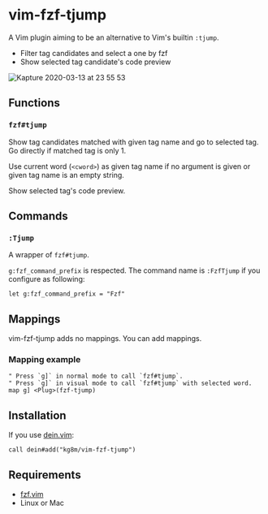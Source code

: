 vim-fzf-tjump
==================================================

A Vim plugin aiming to be an alternative to Vim's builtin `:tjump`.

  * Filter tag candidates and select a one by fzf
  * Show selected tag candidate's code preview

![Kapture 2020-03-13 at 23 55 53](https://user-images.githubusercontent.com/694547/76632254-43753800-6586-11ea-8794-bb992bc53bed.gif)


Functions
--------------------------------------------------

### `fzf#tjump`

Show tag candidates matched with given tag name and go to selected tag. Go directly if matched tag is only 1.

Use current word (`<cword>`) as given tag name if no argument is given or given tag name is an empty string.

Show selected tag's code preview.


Commands
--------------------------------------------------

### `:Tjump`

A wrapper of `fzf#tjump`.

`g:fzf_command_prefix` is respected. The command name is `:FzfTjump` if you configure as following:

```vim
let g:fzf_command_prefix = "Fzf"
```


Mappings
--------------------------------------------------

vim-fzf-tjump adds no mappings. You can add mappings.


### Mapping example

```vim
" Press `g]` in normal mode to call `fzf#tjump`.
" Press `g]` in visual mode to call `fzf#tjump` with selected word.
map g] <Plug>(fzf-tjump)
```


Installation
--------------------------------------------------

If you use [dein.vim](https://github.com/Shougo/dein.vim):

```vim
call dein#add("kg8m/vim-fzf-tjump")
```


Requirements
--------------------------------------------------

  * [fzf.vim](https://github.com/junegunn/fzf.vim)
  * Linux or Mac
